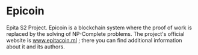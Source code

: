 # Epicoin
Epita S2 Project. Epicoin is a blockchain system where the proof of work is replaced by the solving of NP-Complete problems.
The project's official website is www.epitacoin.ml ; there you can find additional information about it and its authors.
